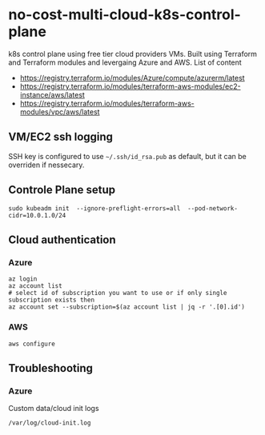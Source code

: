 # no-cost-multi-cloud-k8s-control-plane
k8s control plane using free tier cloud providers VMs. Built using Terraform and Terraform modules and levergaing Azure and AWS.
List of content 
- https://registry.terraform.io/modules/Azure/compute/azurerm/latest
- https://registry.terraform.io/modules/terraform-aws-modules/ec2-instance/aws/latest
- https://registry.terraform.io/modules/terraform-aws-modules/vpc/aws/latest

## VM/EC2 ssh logging
SSH key is configured to use `~/.ssh/id_rsa.pub` as default, but it can be overriden if nessecary.

## Controle Plane setup
```
sudo kubeadm init  --ignore-preflight-errors=all  --pod-network-cidr=10.0.1.0/24
```
## Cloud authentication
### Azure

```
az login
az account list
# select id of subscription you want to use or if only single subscription exists then
az account set --subscription=$(az account list | jq -r '.[0].id')
```

### AWS
```
aws configure 
```

## Troubleshooting 

### Azure 
Custom data/cloud init logs
```
/var/log/cloud-init.log
```